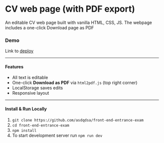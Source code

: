 # CV web page (with PDF export)

An editable CV web page built with vanilla HTML, CSS, JS. The webpage includes a one-click Download page as PDF

### Demo

Link to [deploy](https://asdqdsa.github.io/front-end-entrance-exam/)

---

#### Features

- All text is editable
- One-click **Download as PDF** via `html2pdf.js` (top right corner)
- LocalStorage saves edits
- Responsive layout

---

#### Install & Run Locally

1. `git clone https://github.com/asdqdsa/front-end-entrance-exam`
2. `cd front-end-entrance-exam`
3. `npm install`
4. To start development server run `npm run dev`
